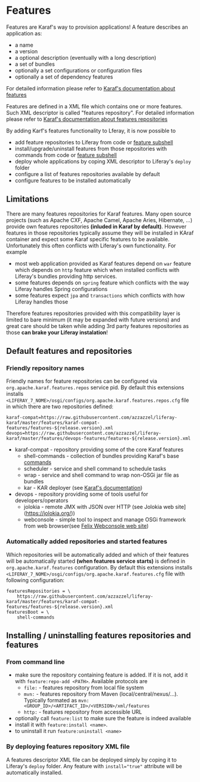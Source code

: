 # Features

Features are Karaf's way to provision applications! A feature describes an application as:

 - a name
 - a version
 - a optional description (eventually with a long description)
 - a set of bundles
 - optionally a set configurations or configuration files
 - optionally a set of dependency features
 
For detailed information please refer to [Karaf's documentation about features](http://karaf.apache.org/manual/latest/#_feature_and_resolver)
 
Features are defined in a XML file which contains one or more features. Such XML descriptor is called "features repository". For detailed information please refer to [Karaf's documentation about features repositories](http://karaf.apache.org/manual/latest/#_features_repositories_2)

By adding Karf's features functionality to Lferay, it is now possible to 

 - add feature repositories to Liferay from code or [feature subshell](docs/commands.md#feature-subshell)
 - install/upgrade/uninstall features from those repositories with commands from code or [feature subshell](docs/commands.md#feature-subshell)
 - deploy whole applications by coping XML descriptor to Liferay's `deploy` folder
 - configure a list of features repositories available by default
 - configure features to be installed automatically

## Limitations

There are many features repositories for Karaf features. Many open source projects (such as Apache CXF, Apache Camel, Apache Aries, Hibernate, ...) provide own features repositories __(inluded in Karaf by default)__. However features in those repositories typically assume they will be installed in KAraf container and expect some Karaf specific features to be available. Unfortunately this often conflicts with Liferay's own functionality. For example 

 - most web application provided as Karaf features depend on `war` feature which depends on `http` feature which when installed conflicts with Liferay's bundles providing http services.
 - some features depends on `spring` feature which conflicts with the way Liferay handles Spring configurations
 - some features expect `jpa` and `transactions` which conflicts with how  Liferay handles those 
 
Therefore features repositories provided with this compatibility layer is limited to bare minimum (it may be expanded with future versions) and great care should be taken while adding 3rd party features repositories as those **can brake your Liferay instalation**!


 
## Default features and repositories  

### Friendly repository names

 Friendly names for feature repositories can be configured via `org.apache.karaf.features.repos` service pid. By default this extensions installs `<LIFERAY_7_NOME>/osgi/configs/org.apache.karaf.features.repos.cfg` file in which there are two repositories defined:
 
```
karaf-compat=https://raw.githubusercontent.com/azzazzel/liferay-karaf/master/features/karaf-compat-features/features-${release.version}.xml
devops=https://raw.githubusercontent.com/azzazzel/liferay-karaf/master/features/devops-features/features-${release.version}.xml
```
 - karaf-compat - repository providing some of the core Karaf features
   - shell-commands - collection of bundles providing Karaf's base [commands](docs/commands.md)
   - scheduler - service and shell command to schedule tasks 
   - wrap - service and shell command to wrap non-OSGi jar file as bundles 
   - kar - KAR deployer (see [Karaf's documentation](http://karaf.apache.org/manual/latest/kar#_kar))
 - devops - repository providing some of tools useful for developers/operators
   - jolokia - remote JMX with JSON over HTTP (see Jolokia web site](https://jolokia.org/))
   - webconsole - simple tool to inspect and manage OSGi framework from web browser(see [Felix Webconsole web site](http://felix.apache.org/documentation/subprojects/apache-felix-web-console.html))

### Automatically added repositories and started features
 
Which repositories will be automatically added and which of their features will be automatically started __(when features service starts)__ is defined in `org.apache.karaf.features` configuration. By default this extensions installs `<LIFERAY_7_NOME>/osgi/configs/org.apache.karaf.features.cfg` file with following configuration:

```
featuresRepositories = \
    https://raw.githubusercontent.com/azzazzel/liferay-karaf/master/features/karaf-compat-features/features-${release.version}.xml
featuresBoot = \
    shell-commands
```

## Installing / uninstalling features repositories and features

### From command line 

 - make sure the repository containing feature is added. If it is not, add it with `feature:repo-add <PATH>`. Available protocols are 
   - `file:` - features repository from local file system
   - `mvn:` - features repository from Maven (local/central/nexus/...). Typically formated as `mvn:<GROUP_ID>/<ARTIFACT_ID>/<VERSION>/xml/features`
   - `http:` - features repository from accessible URL
 - optionally call `feature:list` to make sure the feature is indeed available 
 - install it with `feature:install <name>`. 
 - to uninstall it run `feature:uninstall <name>` 
 
### By deploying features repository XML file 

A features descriptor XML file can be deployed simply by coping it to Liferay's `deploy` folder. Any feature with `install="true"` attribute will be automatically installed.



